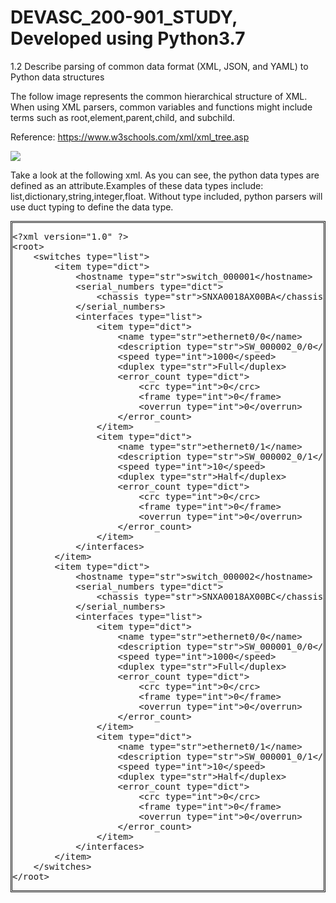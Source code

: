 # DEVASC_200-901_STUDY, Developed using Python3.7
1.2 Describe parsing of common data format (XML, JSON, and YAML) to Python data structures

The follow image represents the common hierarchical structure of XML.  When using XML parsers, common variables and functions might include terms such as root,element,parent,child, and subchild.

Reference: https://www.w3schools.com/xml/xml_tree.asp

<img src="https://www.w3schools.com/xml/nodetree.gif">

Take a look at the following xml. As you can see, the python data types are defined as an attribute.Examples of these data types include: list,dictionary,string,integer,float.  Without type included, python parsers will use duct typing to define the data type.

<div type="textarea" style="border-style: double;">
<pre>
&lt;?xml version="1.0" ?>
&lt;root&gt;
	&lt;switches type="list"&gt;
		&lt;item type="dict"&gt;
			&lt;hostname type="str">switch_000001&lt;/hostname>
			&lt;serial_numbers type="dict">
				&lt;chassis type="str">SNXA0018AX00BA&lt;/chassis>
			&lt;/serial_numbers>
			&lt;interfaces type="list">
				&lt;item type="dict">
					&lt;name type="str">ethernet0/0&lt;/name>
					&lt;description type="str">SW_000002_0/0&lt;/description>
					&lt;speed type="int">1000&lt;/speed>
					&lt;duplex type="str">Full&lt;/duplex>
					&lt;error_count type="dict">
						&lt;crc type="int">0&lt;/crc>
						&lt;frame type="int">0&lt;/frame>
						&lt;overrun type="int">0&lt;/overrun>
					&lt;/error_count>
				&lt;/item>
				&lt;item type="dict">
					&lt;name type="str">ethernet0/1&lt;/name>
					&lt;description type="str">SW_000002_0/1&lt;/description>
					&lt;speed type="int">10&lt;/speed>
					&lt;duplex type="str">Half&lt;/duplex>
					&lt;error_count type="dict">
						&lt;crc type="int">0&lt;/crc>
						&lt;frame type="int">0&lt;/frame>
						&lt;overrun type="int">0&lt;/overrun>
					&lt;/error_count>
				&lt;/item>
			&lt;/interfaces>
		&lt;/item>
		&lt;item type="dict">
			&lt;hostname type="str">switch_000002&lt;/hostname>
			&lt;serial_numbers type="dict">
				&lt;chassis type="str">SNXA0018AX00BC&lt;/chassis>
			&lt;/serial_numbers>
			&lt;interfaces type="list">
				&lt;item type="dict">
					&lt;name type="str">ethernet0/0&lt;/name>
					&lt;description type="str">SW_000001_0/0&lt;/description>
					&lt;speed type="int">1000&lt;/speed>
					&lt;duplex type="str">Full&lt;/duplex>
					&lt;error_count type="dict">
						&lt;crc type="int">0&lt;/crc>
						&lt;frame type="int">0&lt;/frame>
						&lt;overrun type="int">0&lt;/overrun>
					&lt;/error_count>
				&lt;/item>
				&lt;item type="dict">
					&lt;name type="str">ethernet0/1&lt;/name>
					&lt;description type="str">SW_000001_0/1&lt;/description>
					&lt;speed type="int">10&lt;/speed>
					&lt;duplex type="str">Half&lt;/duplex>
					&lt;error_count type="dict">
						&lt;crc type="int">0&lt;/crc>
						&lt;frame type="int">0&lt;/frame>
						&lt;overrun type="int">0&lt;/overrun>
					&lt;/error_count>
				&lt;/item>
			&lt;/interfaces>
		&lt;/item>
	&lt;/switches>
&lt;/root>
</pre>
</div>


